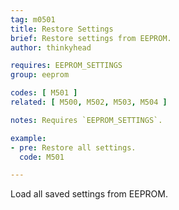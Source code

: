 ```yaml
---
tag: m0501
title: Restore Settings
brief: Restore settings from EEPROM.
author: thinkyhead

requires: EEPROM_SETTINGS
group: eeprom

codes: [ M501 ]
related: [ M500, M502, M503, M504 ]

notes: Requires `EEPROM_SETTINGS`.

example:
- pre: Restore all settings.
  code: M501

---
```


Load all saved settings from EEPROM.
